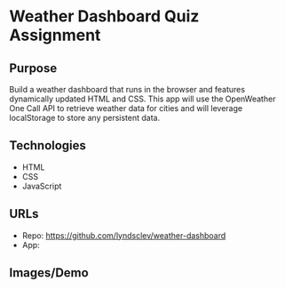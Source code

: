 # Weather Dashboard Quiz Assignment 

## Purpose 
Build a weather dashboard that runs in the browser and features dynamically updated HTML and CSS. This app will use the OpenWeather One Call API to retrieve weather data for cities and will leverage localStorage to store any persistent data.

## Technologies
* HTML 
* CSS
* JavaScript

## URLs
* Repo: https://github.com/lyndsclev/weather-dashboard
* App: 

## Images/Demo
